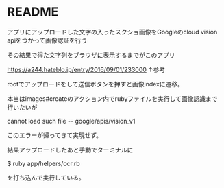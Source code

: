 # README

アプリにアップロードした文字の入ったスクショ画像をGoogleのcloud vision apiをつかって画像認証を行う

その結果で得た文字列をブラウザに表示するまでがこのアプリ

https://a244.hateblo.jp/entry/2016/09/01/233000
↑参考

rootでアップロードをして送信ボタンを押すと画像indexに遷移。

本当はimages#createのアクション内でrubyファイルを実行して画像認識まで行いたいが

cannot load such file -- google/apis/vision_v1

このエラーが帰ってきて実現せず。

結果アップロードしたあと手動でターミナルに

$ ruby app/helpers/ocr.rb

を打ち込んで実行している。
